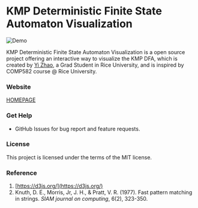 # KMP Deterministic Finite State Automaton Visualization

![Demo](https://kmp-visualization.yizhao.tech/DFA-visualization.gif)

KMP Deterministic Finite State Automaton Visualization is a open source project offering an interactive way to visualize the KMP DFA, which is created by [Yi Zhao](https://www.yizhao.tech/about?yi), a Grad Student in Rice University, and is inspired by COMP582 course @ Rice University.

### Website
[HOMEPAGE](https://kmp-visualization.yizhao.tech/)

### Get Help
- GitHub Issues for bug report and feature requests.

### License
This project is licensed under the terms of the MIT license.

### Reference
1. [https://d3js.org/](https://d3js.org/)
2. Knuth, D. E., Morris, Jr, J. H., & Pratt, V. R. (1977). Fast pattern matching in strings. *SIAM journal on computing*, 6(2), 323-350.
